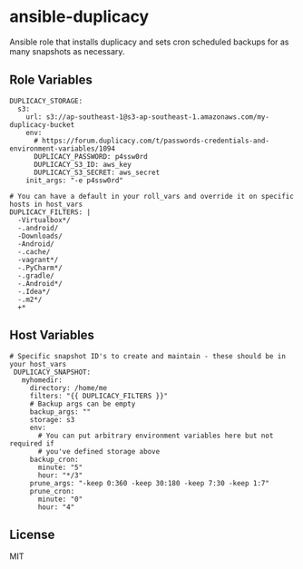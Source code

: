 ansible-duplicacy
=========

Ansible role that installs duplicacy and sets cron scheduled backups for as many snapshots as necessary.

Role Variables
--------------

```
DUPLICACY_STORAGE:
  s3:
    url: s3://ap-southeast-1@s3-ap-southeast-1.amazonaws.com/my-duplicacy-bucket
    env:
      # https://forum.duplicacy.com/t/passwords-credentials-and-environment-variables/1094
      DUPLICACY_PASSWORD: p4ssw0rd
      DUPLICACY_S3_ID: aws_key
      DUPLICACY_S3_SECRET: aws_secret
    init_args: "-e p4ssw0rd"

# You can have a default in your roll_vars and override it on specific hosts in host_vars
DUPLICACY_FILTERS: |
  -Virtualbox*/
  -.android/
  -Downloads/
  -Android/
  -.cache/
  -vagrant*/
  -.PyCharm*/
  -.gradle/
  -.Android*/
  -.Idea*/
  -.m2*/
  +*
```

Host Variables
--------------

```
# Specific snapshot ID's to create and maintain - these should be in your host_vars
 DUPLICACY_SNAPSHOT:
   myhomedir:
     directory: /home/me
     filters: "{{ DUPLICACY_FILTERS }}"
     # Backup args can be empty
     backup_args: ""
     storage: s3
     env:
       # You can put arbitrary environment variables here but not required if
       # you've defined storage above
     backup_cron:
       minute: "5"
       hour: "*/3"
     prune_args: "-keep 0:360 -keep 30:180 -keep 7:30 -keep 1:7"
     prune_cron:
       minute: "0"
       hour: "4"
```

License
-------

MIT
